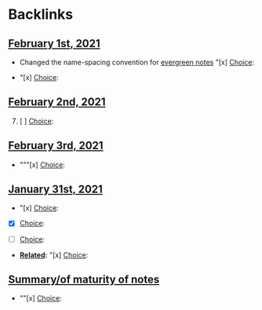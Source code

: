 
# Backlinks
## [February 1st, 2021](<February 1st, 2021.md>)
- Changed the name-spacing convention for [evergreen notes](<evergreen notes.md>) "[x] [Choice](<Choice.md>):

- "[x] [Choice](<Choice.md>):

## [February 2nd, 2021](<February 2nd, 2021.md>)
7. [ ] [Choice](<Choice.md>):

## [February 3rd, 2021](<February 3rd, 2021.md>)
- """[x] [Choice](<Choice.md>):

## [January 31st, 2021](<January 31st, 2021.md>)
- "[x] [Choice](<Choice.md>):

- [x] [Choice](<Choice.md>):

- [ ] [Choice](<Choice.md>):

- **[Related](<Related.md>):** "[x] [Choice](<Choice.md>):

## [Summary/of maturity of notes](<Summary/of maturity of notes.md>)
- ""[x] [Choice](<Choice.md>):


